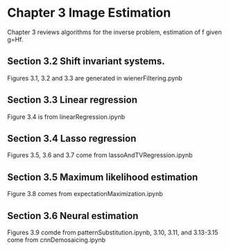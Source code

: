 # Chapter 3 Image Estimation

Chapter 3 reviews algorithms for the inverse problem, estimation of f given g=Hf. 

## Section 3.2 Shift invariant systems. 
Figures 3.1, 3.2 and 3.3 are generated in wienerFiltering.pynb
## Section 3.3 Linear regression
Figure 3.4 is from linearRegression.ipynb
## Section 3.4 Lasso regression
Figures 3.5, 3.6 and 3.7 come from lassoAndTVRegression.ipynb
## Section 3.5 Maximum likelihood estimation
Figure 3.8 comes from expectationMaximization.ipynb
## Section 3.6 Neural estimation
Figures 3.9 comde from patternSubstitution.ipynb, 3.10, 3.11, and 3.13-3.15 come from cnnDemosaicing.ipynb

